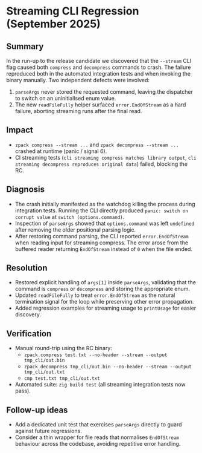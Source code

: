 # Streaming CLI Regression (September 2025)

## Summary
In the run-up to the release candidate we discovered that the `--stream` CLI flag caused both `compress` and `decompress` commands to crash. The failure reproduced both in the automated integration tests and when invoking the binary manually. Two independent defects were involved:

1. `parseArgs` never stored the requested command, leaving the dispatcher to switch on an uninitialised enum value.
2. The new `readFileFully` helper surfaced `error.EndOfStream` as a hard failure, aborting streaming runs after the final read.

## Impact
- `zpack compress --stream ...` and `zpack decompress --stream ...` crashed at runtime (panic / signal 6).
- CI streaming tests (`cli streaming compress matches library output`, `cli streaming decompress reproduces original data`) failed, blocking the RC.

## Diagnosis
- The crash initially manifested as the watchdog killing the process during integration tests. Running the CLI directly produced `panic: switch on corrupt value` at `switch (options.command)`.
- Inspection of `parseArgs` showed that `options.command` was left `undefined` after removing the older positional parsing logic.
- After restoring command parsing, the CLI reported `error.EndOfStream` when reading input for streaming compress. The error arose from the buffered reader returning `EndOfStream` instead of `0` when the file ended.

## Resolution
- Restored explicit handling of `args[1]` inside `parseArgs`, validating that the command is `compress` or `decompress` and storing the appropriate enum.
- Updated `readFileFully` to treat `error.EndOfStream` as the natural termination signal for the loop while preserving other error propagation.
- Added regression examples for streaming usage to `printUsage` for easier discovery.

## Verification
- Manual round-trip using the RC binary:
  - `zpack compress test.txt --no-header --stream --output tmp_cli/out.bin`
  - `zpack decompress tmp_cli/out.bin --no-header --stream --output tmp_cli/out.txt`
  - `cmp test.txt tmp_cli/out.txt`
- Automated suite: `zig build test` (all streaming integration tests now pass).

## Follow-up ideas
- Add a dedicated unit test that exercises `parseArgs` directly to guard against future regressions.
- Consider a thin wrapper for file reads that normalises `EndOfStream` behaviour across the codebase, avoiding repetitive error handling.
